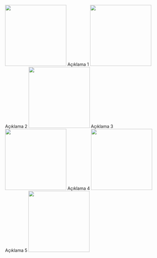 <img src="https://github.com/mehmetkurt98/mersin/assets/56899039/ed99edbd-29ae-4a05-bae2-64916b72c4be" width="200">	Açıklama 1
<img src="https://github.com/mehmetkurt98/mersin/assets/56899039/f1f1e5dc-86d0-4095-8999-caf8e2dd4b94" width="200">	Açıklama 2
<img src="https://github.com/mehmetkurt98/mersin/assets/56899039/e4610512-699d-4c6b-ac54-31fa2a5e0df3" width="200">	Açıklama 3
<img src="https://github.com/mehmetkurt98/mersin/assets/56899039/6a9317e4-c520-4f4e-8b61-73327031b09a" width="200">	Açıklama 4
<img src="https://github.com/mehmetkurt98/mersin/assets/56899039/5a909e8f-5eab-4d43-bda9-d59b2efde66b" width="200">	Açıklama 5
<img src="https://github.com/mehmetkurt98/mersin/assets/56899039/1e257359-418d-42b2-ad7d-6a21d821c5ef" width="200">
